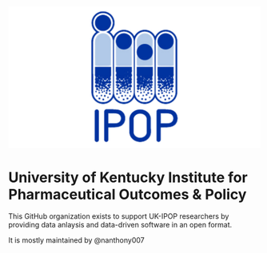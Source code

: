 ![ipop-logo](./profile/IPOP-logo.png)

# University of Kentucky Institute for Pharmaceutical Outcomes & Policy

This GitHub organization exists to support UK-IPOP researchers by providing data anlaysis and data-driven software in an open format.

It is mostly maintained by @nanthony007
